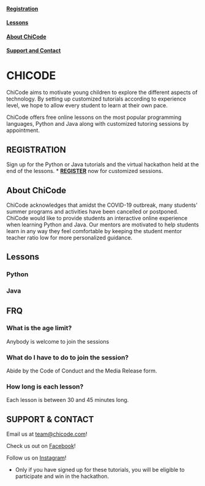 
#### [Registration](#registration-1)
#### [Lessons](#lessons-1) 
#### [About ChiCode](#about-chicode-1) 
#### [Support and Contact](#suport-and-contact-1)

# CHICODE
ChiCode aims to motivate young children to explore the different aspects of technology. By setting up customized tutorials according to experience level, we hope to allow every student to learn at their own pace. 

ChiCode offers free online lessons on the most popular programming languages, Python and Java along with customized tutoring sessions by appointment.

## REGISTRATION

Sign up for the Python or Java tutorials and the virtual hackathon held at the end of the lessons. *
[**REGISTER**](https://google.com/) now for customized sessions.

## About ChiCode

ChiCode acknowledges that amidst the COVID-19 outbreak, many students' summer programs and activities have been cancelled or postponed. ChiCode would like to provide students an interactive online experience when learning Python and Java. Our mentors are motivated to help students learn in any way they feel comfortable by keeping the student mentor teacher ratio low for more personalized guidance.

## Lessons
### Python
### Java

## FRQ
### What is the age limit? 
Anybody is welcome to join the sessions
### What do I have to do to join the session?
Abide by the Code of Conduct and the Media Release form.
### How long is each lesson?
Each lesson is between 30 and 45 minutes long.


## SUPPORT & CONTACT

Email us at team@chicode.com!

Check us out on [Facebook](https://www.facebook.com)!

Follow us on [Instagram](https://www.instagram.com)!

* Only if you have signed up for these tutorials, you will be eligible to participate and win in the hackathon.




